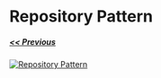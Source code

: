 # Repository Pattern
##### [<< Previous](../README.md) 
[![Repository Pattern](https://img.youtube.com/vi/rtXpYpZdOzM/0.jpg)](https://www.youtube.com/watch?v=rtXpYpZdOzM)